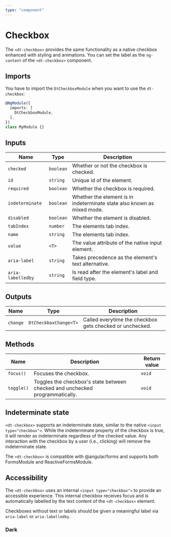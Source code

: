 ```yaml
---
type: "component"
---
```


# Checkbox

<docs-source-example example="DefaultCheckboxExampleComponent"></docs-source-example>

The `<dt-checkbox>` provides the same functionality as a native checkbox enhanced with styling and animations. You can set the label as the `ng-content` of the `<dt-checkbox>` component.

## Imports

You have to import the `DtCheckboxModule` when you want to use the `dt-checkbox`:

```typescript
@NgModule({
  imports: [
    DtCheckboxModule,
  ],
})
class MyModule {}
```

## Inputs

| Name | Type | Description |
| --- | --- | --- |
| `checked` | `boolean` | Whether or not the checkbox is checked. |
| `id` | `string` | Unique id of the element. |
| `required` | `boolean` | Whether the checkbox is required. |
| `indeterminate` | `boolean` | Whether the element is in indeterminate state also known as mixed mode. |
| `disabled` | `boolean` | Whether the element is disabled. |
| `tabIndex` | `number` | The elements tab index. |
| `name` | `string` | The elements tab index. |
| `value` | `<T>` | The value attribute of the native input element. |
| `aria-label` | `string` | Takes precedence as the element's text alternative. |
| `aria-labelledby` | `string` | Is read after the element's label and field type. |

## Outputs

| Name | Type | Description |
| --- | --- | --- |
| `change` | `DtCheckboxChange<T>` | Called everytime the checkbox gets checked or unchecked. |

## Methods

| Name | Description | Return value |
| --- | --- | --- |
| `focus()` | Focuses the checkbox. | `void` |
| `toggle()` | Toggles the checkbox's state between checked and unchecked programmatically. | `void` |

## Indeterminate state

`<dt-checkbox>` supports an indeterminate state, similar to the native `<input type="checkbox">`.
While the indeterminate property of the checkbox is true, it will render as indeterminate regardless of the checked value.
Any interaction with the checkbox by a user (i.e., clicking) will remove the indeterminate state.

<docs-source-example example="IndeterminateCheckboxExampleComponent"></docs-source-example>

The `<dt-checkbox>` is compatible with @angular/forms and supports both FormsModule and ReactiveFormsModule.

## Accessibility

The `<dt-checkbox>` uses an internal `<input type="checkbox">` to provide an accessible experience.
This internal checkbox receives focus and is automatically labelled by the text content of the `<dt-checkbox>` element.

Checkboxes without text or labels should be given a meaningful label via `aria-label` or `aria-labelledby`.

### Dark

<docs-source-example example="DarkCheckboxExample" themedark="true"></docs-source-example>
